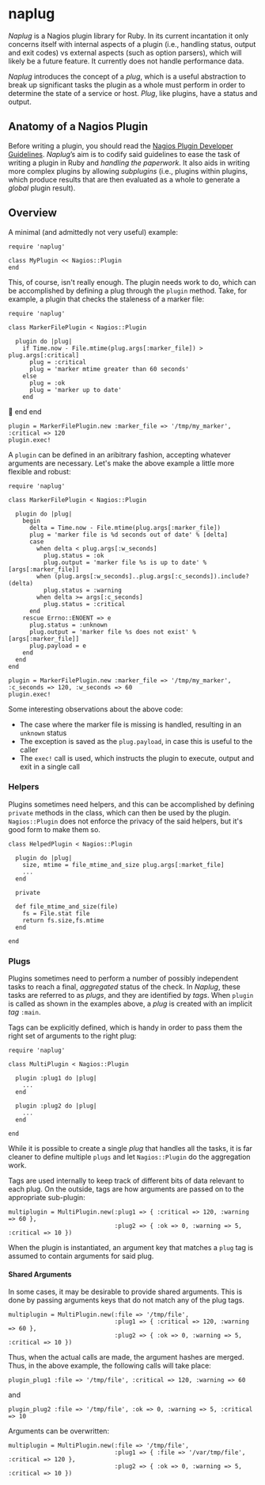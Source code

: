 # naplug

*Naplug* is a Nagios plugin library for Ruby. In its current incantation it only concerns itself with internal aspects of a plugin (i.e., handling status, output and exit codes) vs external aspects (such as option parsers), which will likely be a future feature. It currently does not handle performance data.

*Naplug* introduces the concept of a *plug*, which is a useful abstraction to break up significant tasks the plugin as a whole must perform in order to determine the state of a service or host. *Plug*, like plugins, have a status and output. 

## Anatomy of a Nagios Plugin

Before writing a plugin, you should read the [Nagios Plugin Developer Guidelines](http://nagiosplug.sourceforge.net/developer-guidelines.html). *Naplug*’s aim is to codify said guidelines to ease the task of writing a plugin in Ruby and _handling the paperwork_. It also aids in writing more complex plugins by allowing _subplugins_ (i.e., plugins within plugins, which produce results that are then evaluated as a whole to generate a _global_ plugin result).

## Overview

A minimal (and admittedly not very useful) example:

    require 'naplug'
    
    class MyPlugin << Nagios::Plugin
    end
    
This, of course, isn't really enough. The plugin needs work to do, which can be accomplished by defining a plug through the `plugin` method. Take, for example, a plugin that checks the staleness of a marker file: 

    require 'naplug'

	class MarkerFilePlugin < Nagios::Plugin

  	  plugin do |plug|
	    if Time.now - File.mtime(plug.args[:marker_file]) > plug.args[:critical]
	      plug = :critical
	      plug = 'marker mtime greater than 60 seconds'
  	    else
  	      plug = :ok
  	      plug = 'marker up to date'
  	    end
      end
	end

	plugin = MarkerFilePlugin.new :marker_file => '/tmp/my_marker', :critical => 120
	plugin.exec!    

A `plugin` can be defined in an aribitrary fashion, accepting whatever arguments are necessary. Let's make the above example a little more flexible and robust:

    require 'naplug'

	class MarkerFilePlugin < Nagios::Plugin

  	  plugin do |plug|
        begin
          delta = Time.now - File.mtime(plug.args[:marker_file])
          plug = 'marker file is %d seconds out of date' % [delta]
          case
            when delta < plug.args[:w_seconds]
              plug.status = :ok
              plug.output = 'marker file %s is up to date' % [args[:marker_file]]
            when (plug.args[:w_seconds]..plug.args[:c_seconds]).include?(delta)
              plug.status = :warning
            when delta >= args[:c_seconds]
              plug.status = :critical
          end
        rescue Errno::ENOENT => e
          plug.status = :unknown
          plug.output = 'marker file %s does not exist' % [args[:marker_file]]
          plug.payload = e
        end
      end
    end

    plugin = MarkerFilePlugin.new :marker_file => '/tmp/my_marker', :c_seconds => 120, :w_seconds => 60
    plugin.exec!

Some interesting observations about the above code:

* The case where the marker file is missing is handled, resulting in an `unknown` status
* The exception is saved as the `plug.payload`, in case this is useful to the caller
* The `exec!` call is used, which instructs the plugin to execute, output and exit in a single call

### Helpers

Plugins sometimes need helpers, and this can be accomplished by defining `private` methods in the class, which can then be used by the plugin. `Nagios::Plugin` does not enforce the privacy of the said helpers, but it's good form to make them so.
   
    class HelpedPlugin < Nagios::Plugin
    
      plugin do |plug|
        size, mtime = file_mtime_and_size plug.args[:market_file]
        ... 
      end
      
      private
      
      def file_mtime_and_size(file)
        fs = File.stat file 
        return fs.size,fs.mtime
      end
      
    end
     
### Plugs
 
Plugins sometimes need to perform a number of possibly independent tasks to reach a final, _aggregated_ status of the check. In *Naplug*, these tasks are referred to as *plugs*, and they are identified by *tags*. When `plugin` is called as shown in the examples above, a *plug* is created with an implicit _tag_ `:main`.

Tags can be explicitly defined, which is handy in order to pass them the right set of arguments to the right plug:

    require 'naplug'
    
    class MultiPlugin < Nagios::Plugin
    
      plugin :plug1 do |plug|
        ...
      end
      
      plugin :plug2 do |plug|
        ...
      end
      
    end

While it is possible to create a single *plug* that handles all the tasks, it is far cleaner to define multiple `plugs` and let `Nagios::Plugin` do the aggregation work.

Tags are used internally to keep track of different bits of data relevant to each plug. On the outside, tags are how arguments are passed on to the appropriate sub-plugin:

	multiplugin = MultiPlugin.new(:plug1 => { :critical => 120, :warning => 60 }, 
                                  :plug2 => { :ok => 0, :warning => 5, :critical => 10 })

When the plugin is instantiated, an argument key that matches a `plug` tag is assumed to contain arguments for said plug.

#### Shared Arguments

In some cases, it may be desirable to provide shared arguments. This is done by passing arguments keys that do not match any of the plug tags.

	multiplugin = MultiPlugin.new(:file => '/tmp/file',
	                              :plug1 => { :critical => 120, :warning => 60 }, 
                                  :plug2 => { :ok => 0, :warning => 5, :critical => 10 })

Thus, when the actual calls are made, the argument hashes are merged. Thus, in the above example, the following calls will take place:

    plugin_plug1 :file => '/tmp/file', :critical => 120, :warning => 60

and

    plugin_plug2 :file => '/tmp/file', :ok => 0, :warning => 5, :critical => 10

Arguments can be overwritten:

    multiplugin = MultiPlugin.new(:file => '/tmp/file', 
                                  :plug1 => { :file => '/var/tmp/file', :critical => 120 },
                                  :plug2 => { :ok => 0, :warning => 5, :critical => 10 })

 
                                 

      
  